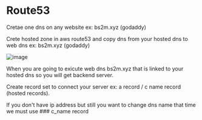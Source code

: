 # Route53

Cretae one dns on any website ex: bs2m.xyz (godaddy)

Crete hosted zone in aws route53 and copy dns from your hosted dns to web dns ex: bs2m.xyz (godaddy)

![image](https://user-images.githubusercontent.com/48147995/195511977-0cecf7d6-3950-4f71-9a8d-9fff9c27e13d.png)

When you are going to exicute web dns bs2m.xyz that is linked to your hosted dns so you will get backend server.

Create record set to connect your server ex: a record / c name record (hosted records).

If you don't have ip address but still you want to change dns name that time we must use ### c_name record
